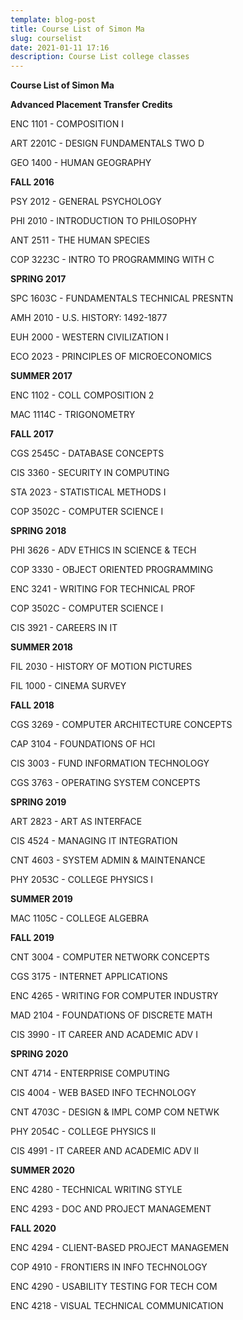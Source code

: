 ```yaml
---
template: blog-post
title: Course List of Simon Ma
slug: courselist
date: 2021-01-11 17:16
description: Course List college classes
---
```

**Course List of Simon Ma**

**Advanced Placement Transfer Credits**

ENC 1101 - COMPOSITION I

ART 2201C - DESIGN FUNDAMENTALS TWO D

GEO 1400 - HUMAN GEOGRAPHY

**FALL 2016**

PSY 2012 - GENERAL PSYCHOLOGY

PHI 2010 - INTRODUCTION TO PHILOSOPHY

ANT 2511 - THE HUMAN SPECIES

COP 3223C - INTRO TO PROGRAMMING WITH C

**SPRING 2017**

SPC 1603C - FUNDAMENTALS TECHNICAL PRESNTN

AMH 2010 - U.S. HISTORY: 1492-1877

EUH 2000 - WESTERN CIVILIZATION I

ECO 2023 - PRINCIPLES OF MICROECONOMICS

**SUMMER 2017**

ENC 1102 - COLL COMPOSITION 2

MAC 1114C - TRIGONOMETRY

**FALL 2017**

CGS 2545C - DATABASE CONCEPTS

CIS 3360 - SECURITY IN COMPUTING

STA 2023 - STATISTICAL METHODS I

COP 3502C - COMPUTER SCIENCE I

**SPRING 2018**

PHI 3626 - ADV ETHICS IN SCIENCE & TECH

COP 3330 - OBJECT ORIENTED PROGRAMMING

ENC 3241 - WRITING FOR TECHNICAL PROF

COP 3502C - COMPUTER SCIENCE I

CIS 3921 - CAREERS IN IT

**SUMMER 2018**

FIL 2030 - HISTORY OF MOTION PICTURES

FIL 1000 - CINEMA SURVEY

**FALL 2018**

CGS 3269 - COMPUTER ARCHITECTURE CONCEPTS

CAP 3104 - FOUNDATIONS OF HCI

CIS 3003 - FUND INFORMATION TECHNOLOGY

CGS 3763 - OPERATING SYSTEM CONCEPTS

**SPRING 2019**

ART 2823 - ART AS INTERFACE

CIS 4524 - MANAGING IT INTEGRATION

CNT 4603 - SYSTEM ADMIN & MAINTENANCE

PHY 2053C - COLLEGE PHYSICS I

**SUMMER 2019**

MAC 1105C - COLLEGE ALGEBRA

**FALL 2019**

CNT 3004 - COMPUTER NETWORK CONCEPTS

CGS 3175 - INTERNET APPLICATIONS

ENC 4265 - WRITING FOR COMPUTER INDUSTRY

MAD 2104 - FOUNDATIONS OF DISCRETE MATH

CIS 3990 - IT CAREER AND ACADEMIC ADV I

**SPRING 2020**

CNT 4714 - ENTERPRISE COMPUTING

CIS 4004 - WEB BASED INFO TECHNOLOGY

CNT 4703C - DESIGN & IMPL COMP COM NETWK

PHY 2054C - COLLEGE PHYSICS II

CIS 4991 - IT CAREER AND ACADEMIC ADV II

**SUMMER 2020**

ENC 4280 - TECHNICAL WRITING STYLE

ENC 4293 - DOC AND PROJECT MANAGEMENT

**FALL 2020**

ENC 4294 - CLIENT-BASED PROJECT MANAGEMEN

COP 4910 - FRONTIERS IN INFO TECHNOLOGY

ENC 4290 - USABILITY TESTING FOR TECH COM

ENC 4218 - VISUAL TECHNICAL COMMUNICATION